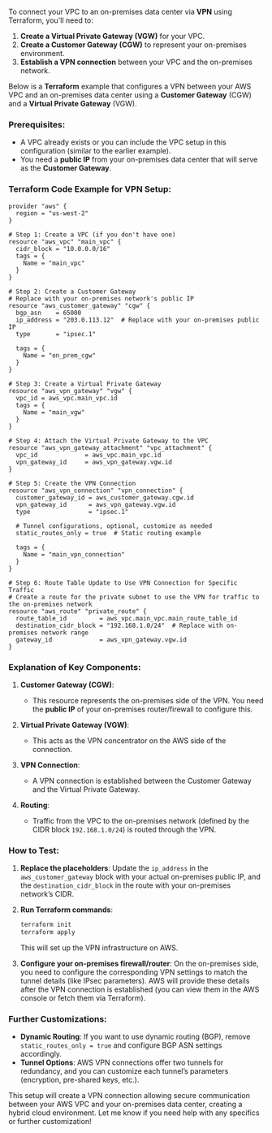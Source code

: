 To connect your VPC to an on-premises data center via **VPN** using Terraform, you'll need to:

1. **Create a Virtual Private Gateway (VGW)** for your VPC.
2. **Create a Customer Gateway (CGW)** to represent your on-premises environment.
3. **Establish a VPN connection** between your VPC and the on-premises network.

Below is a **Terraform** example that configures a VPN between your AWS VPC and an on-premises data center using a **Customer Gateway** (CGW) and a **Virtual Private Gateway** (VGW). 

### Prerequisites:
- A VPC already exists or you can include the VPC setup in this configuration (similar to the earlier example).
- You need a **public IP** from your on-premises data center that will serve as the **Customer Gateway**.
  
### Terraform Code Example for VPN Setup:

```hcl
provider "aws" {
  region = "us-west-2"
}

# Step 1: Create a VPC (if you don't have one)
resource "aws_vpc" "main_vpc" {
  cidr_block = "10.0.0.0/16"
  tags = {
    Name = "main_vpc"
  }
}

# Step 2: Create a Customer Gateway
# Replace with your on-premises network's public IP
resource "aws_customer_gateway" "cgw" {
  bgp_asn    = 65000
  ip_address = "203.0.113.12"  # Replace with your on-premises public IP
  type       = "ipsec.1"

  tags = {
    Name = "on_prem_cgw"
  }
}

# Step 3: Create a Virtual Private Gateway
resource "aws_vpn_gateway" "vgw" {
  vpc_id = aws_vpc.main_vpc.id
  tags = {
    Name = "main_vgw"
  }
}

# Step 4: Attach the Virtual Private Gateway to the VPC
resource "aws_vpn_gateway_attachment" "vpc_attachment" {
  vpc_id             = aws_vpc.main_vpc.id
  vpn_gateway_id     = aws_vpn_gateway.vgw.id
}

# Step 5: Create the VPN Connection
resource "aws_vpn_connection" "vpn_connection" {
  customer_gateway_id = aws_customer_gateway.cgw.id
  vpn_gateway_id      = aws_vpn_gateway.vgw.id
  type                = "ipsec.1"
  
  # Tunnel configurations, optional, customize as needed
  static_routes_only = true  # Static routing example

  tags = {
    Name = "main_vpn_connection"
  }
}

# Step 6: Route Table Update to Use VPN Connection for Specific Traffic
# Create a route for the private subnet to use the VPN for traffic to the on-premises network
resource "aws_route" "private_route" {
  route_table_id         = aws_vpc.main_vpc.main_route_table_id
  destination_cidr_block = "192.168.1.0/24"  # Replace with on-premises network range
  gateway_id             = aws_vpn_gateway.vgw.id
}
```

### Explanation of Key Components:
1. **Customer Gateway (CGW)**:
   - This resource represents the on-premises side of the VPN. You need the **public IP** of your on-premises router/firewall to configure this.
   
2. **Virtual Private Gateway (VGW)**:
   - This acts as the VPN concentrator on the AWS side of the connection.

3. **VPN Connection**:
   - A VPN connection is established between the Customer Gateway and the Virtual Private Gateway.

4. **Routing**:
   - Traffic from the VPC to the on-premises network (defined by the CIDR block `192.168.1.0/24`) is routed through the VPN.

### How to Test:

1. **Replace the placeholders**: Update the `ip_address` in the `aws_customer_gateway` block with your actual on-premises public IP, and the `destination_cidr_block` in the route with your on-premises network’s CIDR.

2. **Run Terraform commands**:
   ```bash
   terraform init
   terraform apply
   ```
   
   This will set up the VPN infrastructure on AWS.

3. **Configure your on-premises firewall/router**: On the on-premises side, you need to configure the corresponding VPN settings to match the tunnel details (like IPsec parameters). AWS will provide these details after the VPN connection is established (you can view them in the AWS console or fetch them via Terraform).

### Further Customizations:
- **Dynamic Routing**: If you want to use dynamic routing (BGP), remove `static_routes_only = true` and configure BGP ASN settings accordingly.
- **Tunnel Options**: AWS VPN connections offer two tunnels for redundancy, and you can customize each tunnel’s parameters (encryption, pre-shared keys, etc.).

This setup will create a VPN connection allowing secure communication between your AWS VPC and your on-premises data center, creating a hybrid cloud environment. Let me know if you need help with any specifics or further customization!